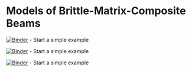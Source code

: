 # Models of Brittle-Matrix-Composite Beams

[![Binder](https://mybinder.org/badge.svg)](https://mybinder.org/v2/gh/bmcs-group/bmcs_beam/master?urlpath=%2Fapps%2Fbmcs_beam/beam_design/mq_profile.ipynb) - Start a simple example

[![Binder](https://mybinder.org/badge.svg)](https://mybinder.org/v2/gh/bmcs-group/bmcs_beam/master%2Furlpath=%2Fapps%2Fbmcs_beam/beam_design/mq_profile.ipynb) - Start a simple example

[![Binder](https://mybinder.org/badge.svg)](https://mybinder.org/v2/gh/bmcs-group/bmcs_beam/master%2Furlpath=%2Fapps%2Findex.ipynb) - Start a simple example

